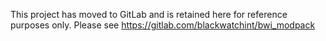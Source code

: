 This project has moved to GitLab and is retained here for reference purposes only.
Please see https://gitlab.com/blackwatchint/bwi_modpack
